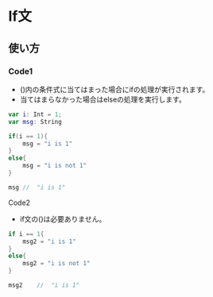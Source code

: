 # If文

## 使い方

### Code1

- ()内の条件式に当てはまった場合にifの処理が実行されます。
- 当てはまらなかった場合はelseの処理を実行します。

```swift
var i: Int = 1;
var msg: String

if(i == 1){
    msg = "i is 1"
}
else{
    msg = "i is not 1"
}

msg //  "i is 1"
```

Code2

- if文の()は必要ありません。

```swift
if i == 1{
    msg2 = "i is 1"
}
else{
    msg2 = "i is not 1"
}

msg2    //  "i is 1"
```
